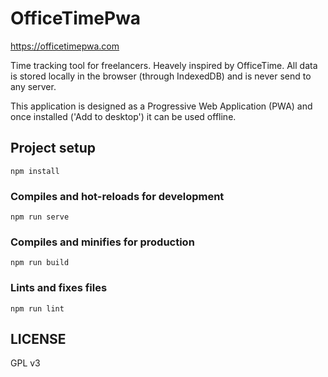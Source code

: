 # OfficeTimePwa

https://officetimepwa.com

Time tracking tool for freelancers. Heavely inspired by OfficeTime. All data is stored locally in the browser (through IndexedDB) and is never send to any server.

This application is designed as a Progressive Web Application (PWA) and once installed ('Add to desktop') it can be used offline.


## Project setup
```
npm install
```

### Compiles and hot-reloads for development
```
npm run serve
```

### Compiles and minifies for production
```
npm run build
```

### Lints and fixes files
```
npm run lint
```

## LICENSE
GPL v3
